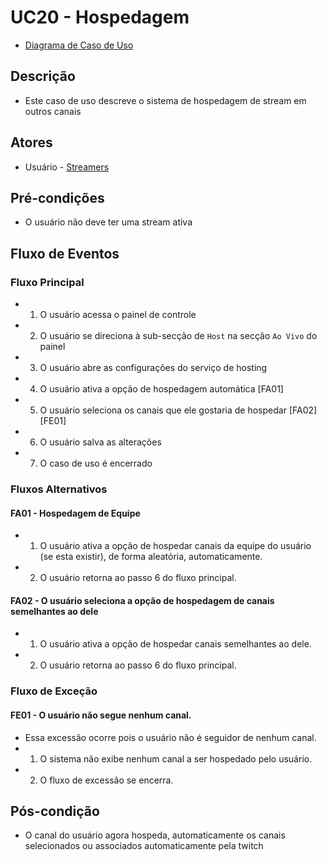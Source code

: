 # UC20 - Hospedagem

* [Diagrama de Caso de Uso](Diagrama-Hospedagem)

## Descrição
* Este caso de uso descreve o sistema de hospedagem de stream em outros canais
 
## Atores
* Usuário - [Streamers](Streamer)

## Pré-condições
* O usuário não deve ter uma stream ativa

## Fluxo de Eventos
### Fluxo Principal
* 1. O usuário acessa o painel de controle
* 2. O usuário se direciona à sub-secção de ```Host``` na secção ```Ao Vivo``` do painel
* 3. O usuário abre as configurações do serviço de hosting
* 4. O usuário ativa a opção de hospedagem automática [FA01]
* 5. O usuário seleciona os canais que ele gostaria de hospedar [FA02][FE01]
* 6. O usuário salva as alterações
* 7. O caso de uso é encerrado

### Fluxos Alternativos

#### FA01 - Hospedagem de Equipe
* 1. O usuário ativa a opção de hospedar canais da equipe do usuário (se esta existir), de forma aleatória, automaticamente.
* 2. O usuário retorna ao passo 6 do fluxo principal.

#### FA02 - O usuário seleciona a opção de hospedagem de canais semelhantes ao dele
* 1. O usuário ativa a opção de hospedar canais semelhantes ao dele.
* 2. O usuário retorna ao passo 6 do fluxo principal.

### Fluxo de Exceção
#### FE01 - O usuário não segue nenhum canal.
* Essa excessão ocorre pois o usuário não é seguidor de nenhum canal.
* 1. O sistema não exibe nenhum canal a ser hospedado pelo usuário.
* 2. O fluxo de excessão se encerra.
## Pós-condição
* O canal do usuário agora hospeda, automaticamente os canais selecionados ou associados automaticamente pela twitch